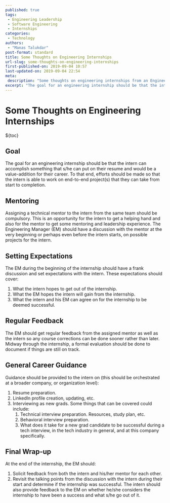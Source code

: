```yaml
---
published: true
tags:
 - Engineering Leadership
 - Software Engineering
 - Internships
categories:
 - Technology
authors:
 - "Manas Talukdar"
post-format: standard
title: Some Thoughts on Engineering Internships
url-slug: some-thoughts-on-engineering-internships
first-published-on: 2019-09-04 10:57
last-updated-on: 2019-09-04 22:54
meta:
 description: "Some thoughts on engineering internships from an Engineering Manager perspective."
excerpt: "The goal for an engineering internship should be that the intern can accomplish something that s/he can put on their resume and would be"
---
```


# Some Thoughts on Engineering Internships

${toc}

## Goal

The goal for an engineering internship should be that the intern can accomplish something that s/he can put on their resume and would be a value-addition for their career. To that end, efforts should be made so that the intern is able to work on end-to-end project(s) that they can take from start to completion.

## Mentoring

Assigning a technical mentor to the intern from the same team should be compulsory. This is an opportunity for the intern to get a helping hand and also for the mentor to get some mentoring and leadership experience. The Engineering Manager (EM) should have a discussion with the mentor at the very beginning or perhaps even before the intern starts, on possible projects for the intern.

## Setting Expectations

The EM during the beginning of the internship should have a frank discussion and set expectations with the intern. These expectations should cover:

1. What the intern hopes to get out of the internship.
2. What the EM hopes the intern will gain from the internship.
3. What the intern and his EM can agree on for the internship to be deemed successful.

## Regular Feedback

The EM should get regular feedback from the assigned mentor as well as the intern so any course corrections can be done sooner rather than later. Midway through the internship, a formal evaluation should be done to document if things are still on track.

## General Career Guidance

Guidance should be provided to the intern on (this should be orchestrated at a broader company, or organization level):

1. Resume preparation.
2. LinkedIn profile creation, updating, etc.
3. Interviewing as new grads. Some things that can be covered could include:
   1. Technical interview preparation. Resources, study plan, etc.
   2. Behavioral interview preparation.
   3. What does it take for a new grad candidate to be successful during a tech interview, in the tech industry in general, and at this company specifically.

## Final Wrap-up

At the end of the internship, the EM should:

1. Solicit feedback from both the intern and his/her mentor for each other.
2. Revisit the talking points from the discussion with the intern during their start and determine if the internship was successful. The intern should also provide feedback to the EM on whether he/she considers the internship to have been a success and what s/he go out of it.
